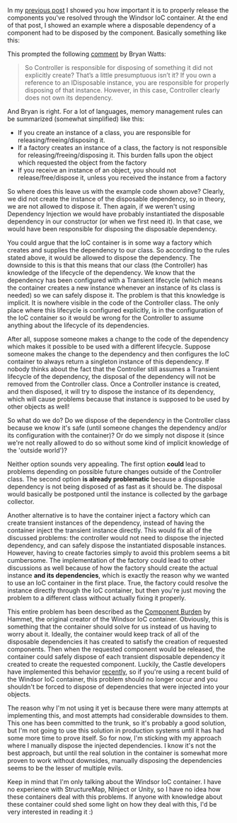 In my <a href="/blog/2008/12/the-importance-of-releasing-your-components-through-windsor/">previous post</a> I showed you how important it is to properly release the components you've resolved through the Windsor IoC container.  At the end of that post, I showed an example where a disposable dependency of a component had to be disposed by the component.  Basically something like this:

<script src="https://gist.github.com/3684104.js?file=s1.cs"></script>

This prompted the following <a href="http://elegantcode.com/2008/12/13/the-importance-of-releasing-your-components-through-windsor/#comment-39632">comment</a> by Bryan Watts:

> So Controller is responsible for disposing of something it did not explicitly create? That’s a little presumptuous isn’t it? If you own a reference to an IDisposable instance, you are responsible for properly disposing of that instance. However, in this case, Controller clearly does not own its dependency.

And Bryan is right.  For a lot of languages, memory management rules can be summarized (somewhat simplified) like this:

- If you create an instance of a class, you are responsible for releasing/freeing/disposing it.
- If a factory creates an instance of a class, the factory is not responsible for releasing/freeing/disposing it.  This burden falls upon the object which requested the object from the factory
- If you receive an instance of an object, you should not release/free/dispose it, unless you received the instance from a factory

So where does this leave us with the example code shown above?  Clearly, we did not create the instance of the disposable dependency, so in theory, we are not allowed to dispose it.  Then again, if we weren't using Dependency Injection we would have probably instantiated the disposable dependency in our constructor (or when we first need it).  In that case, we would have been responsible for disposing the disposable dependency.  

You could argue that the IoC container is in some way a factory which creates and supplies the dependency to our class.  So according to the rules stated above, it would be allowed to dispose the dependency.   The downside to this is that this means that our class (the Controller) has knowledge of the lifecycle of the dependency.  We know that the dependency has been configured with a Transient lifecycle (which means the container creates a new instance whenever an instance of its class is needed) so we can safely dispose it.  The problem is that this knowledge is implicit.  It is nowhere visible in the code of the Controller class.  The only place where this lifecycle is configured explicitly, is in the configuration of the IoC container so it would be wrong for the Controller to assume anything about the lifecycle of its dependencies.  

After all, suppose someone makes a change to the code of the dependency which makes it possible to be used with a different lifecycle.  Suppose someone makes the change to the dependency and then configures the IoC container to always return a singleton instance of this dependency.  If nobody thinks about the fact that the Controller still assumes a Transient lifecycle of the dependency, the disposal of the dependency will not be removed from the Controller class.  Once a Controller instance is created, and then disposed, it will try to dispose the instance of its dependency, which will cause problems because that instance is supposed to be used by other objects as well!

So what do we do? Do we dispose of the dependency in the Controller class because we know it's safe (until someone changes the dependency and/or its configuration with the container)?  Or do we simply not dispose it (since we're not really allowed to do so without some kind of implicit knowledge of the 'outside world')?

Neither option sounds very appealing.  The first option <strong>could</strong> lead to problems depending on possible future changes outside of the Controller class.  The second option <strong>is already problematic</strong> because a disposable dependency is not being disposed of as fast as it should be.  The disposal would basically be postponed until the instance is collected by the garbage collector.

Another alternative is to have the container inject a factory which can create transient instances of the dependency, instead of having the container inject the transient instance directly.  This would fix all of the discussed problems: the controller would not need to dispose the injected dependency, and can safely dispose the instantiated disposable instances.  However, having to create factories simply to avoid this problem seems a bit cumbersome.  The implementation of the factory could lead to other discussions as well because of how the factory should create the actual instance <strong>and its dependencies</strong>, which is exactly the reason why we wanted to use an IoC container in the first place.  True, the factory could resolve the instance directly through the IoC container, but then you're just moving the problem to a different class without actually fixing it properly.

This entire problem has been described as the <a href="http://hammett.castleproject.org/?p=252">Component Burden</a> by Hammet, the original creator of the Windsor IoC container.  Obviously, this is something that the container should solve for us instead of us having to worry about it.  Ideally, the container would keep track of all of the disposable dependencies it has created to satisfy the creation of requested components.  Then when the requested component would be released, the container could safely dispose of each transient disposable dependency it created to create the requested component.  Luckily, the Castle developers have implemented this behavior <a href="http://www.nabble.com/Component-burden-impl-committed-td19848831.html">recently</a>, so if you're using a recent build of the Windsor IoC container,  this problem should no longer occur and you shouldn't be forced to dispose of dependencies that were injected into your objects. 

The reason why I'm not using it yet is because there were many attempts at implementing this, and most attempts had considerable downsides to them.  This one has been committed to the trunk, so it's probably a good solution, but I'm not going to use this solution in production systems until it has had some more time to prove itself.  So for now, I'm sticking with my approach where I manually dispose the injected dependencies.  I know it's not the best approach, but until the real solution in the container is somewhat more proven to work without downsides, manually disposing the dependencies seems to be the lesser of multiple evils.

Keep in mind that I'm only talking about the Windsor IoC container.  I have no experience with StructureMap, NInject or Unity, so I have no idea how these containers deal with this problems.  If anyone with knowledge about these container could shed some light on how they deal with this, I'd be very interested in reading it :)
